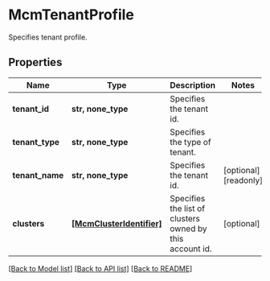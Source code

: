 # McmTenantProfile

Specifies tenant profile.

## Properties
Name | Type | Description | Notes
------------ | ------------- | ------------- | -------------
**tenant_id** | **str, none_type** | Specifies the tenant id. | 
**tenant_type** | **str, none_type** | Specifies the type of tenant. | 
**tenant_name** | **str, none_type** | Specifies the tenant id. | [optional] [readonly] 
**clusters** | [**[McmClusterIdentifier]**](McmClusterIdentifier.md) | Specifies the list of clusters owned by this account id. | [optional] 

[[Back to Model list]](../README.md#documentation-for-models) [[Back to API list]](../README.md#documentation-for-api-endpoints) [[Back to README]](../README.md)


